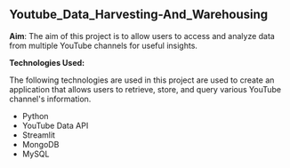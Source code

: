 ##  Youtube_Data_Harvesting-And_Warehousing

**Aim**:
The aim of this project is to allow users to access and analyze data from multiple YouTube channels for  useful insights. 

**Technologies Used:**

The following technologies are used in this project are used to create an application that allows users to retrieve, store, and query various YouTube channel's information.
- Python
- YouTube Data API
- Streamlit
- MongoDB 
- MySQL

